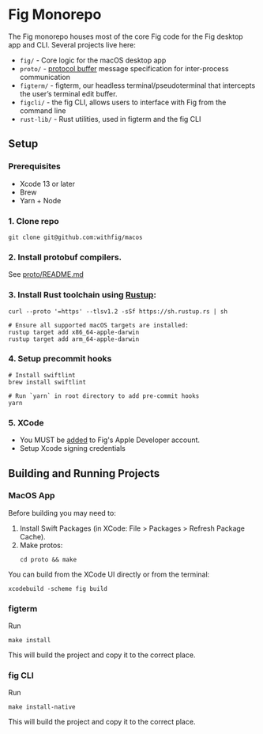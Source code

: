 # Fig Monorepo

The Fig monorepo houses most of the core Fig code for the Fig desktop app
and CLI. Several projects live here:

- `fig/` - Core logic for the macOS desktop app
- `proto/` - [protocol
    buffer](https://developers.google.com/protocol-buffers/) message specification for inter-process communication
- `figterm/` - figterm, our headless terminal/pseudoterminal that
    intercepts the user’s terminal edit buffer.
- `figcli/` - the fig CLI, allows users to interface with Fig from the
    command line
- `rust-lib/` - Rust utilities, used in figterm and the fig CLI

## Setup
### Prerequisites 
- Xcode 13 or later
- Brew
- Yarn + Node

### 1. Clone repo
```
git clone git@github.com:withfig/macos
```
### 2. Install protobuf compilers.

See [proto/README.md](https://github.com/withfig/macos/blob/develop/proto/README.md)

### 3. Install Rust toolchain using [Rustup](https://rustup.rs): 

```
curl --proto '=https' --tlsv1.2 -sSf https://sh.rustup.rs | sh

# Ensure all supported macOS targets are installed:
rustup target add x86_64-apple-darwin
rustup target add arm_64-apple-darwin
```

### 4. Setup precommit hooks

```
# Install swiftlint
brew install swiftlint

# Run `yarn` in root directory to add pre-commit hooks
yarn
```

### 5. XCode
 - You MUST be [added](https://appstoreconnect.apple.com/access/users) to Fig's Apple Developer account. 
 - Setup Xcode signing credentials

## Building and Running Projects

### MacOS App

Before building you may need to:
1. Install Swift Packages (in XCode: File > Packages > Refresh Package
Cache).
2. Make protos:
   ```
   cd proto && make
   ```

You can build from the XCode UI directly or from the terminal:
```
xcodebuild -scheme fig build
```

### figterm

Run
```
make install
```
This will build the project and copy it to the correct place.

### fig CLI

Run
```
make install-native
```
This will build the project and copy it to the correct place.
